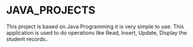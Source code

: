 # JAVA_PROJECTS

This project is based on Java Programming it is very simple to use.
This application is used to do operations like Read, Insert, Update, Display the student records..
